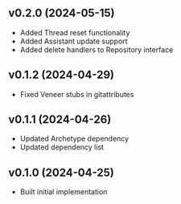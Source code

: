 ## v0.2.0 (2024-05-15)
* Added Thread reset functionality
* Added Assistant update support
* Added delete handlers to Repository interface

## v0.1.2 (2024-04-29)
* Fixed Veneer stubs in gitattributes

## v0.1.1 (2024-04-26)
* Updated Archetype dependency
* Updated dependency list

## v0.1.0 (2024-04-25)
* Built initial implementation
